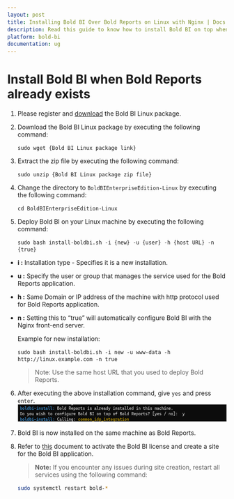```yaml
---
layout: post
title: Installing Bold BI Over Bold Reports on Linux with Nginx | Docs
description: Read this guide to know how to install Bold BI on top when Bold Reports is installed already on Linux with Nginx.
platform: bold-bi
documentation: ug
---
```


# Install Bold BI when Bold Reports already exists

1. Please register and [download](https://www.boldbi.com/account) the Bold BI Linux package.

2. Download the Bold BI Linux package by executing the following command:

    ~~~shell
    sudo wget {Bold BI Linux package link}
    ~~~

3. Extract the zip file by executing the following command:

    ~~~shell
    sudo unzip {Bold BI Linux package zip file}
    ~~~ 

4. Change the directory to `BoldBIEnterpriseEdition-Linux` by executing the following command: 

    ~~~shell
    cd BoldBIEnterpriseEdition-Linux
    ~~~ 
 
5. Deploy Bold BI on your Linux machine by executing the following command:
 
    ~~~shell
    sudo bash install-boldbi.sh -i {new} -u {user} -h {host URL} -n {true} 
    ~~~

* **i :** Installation type - Specifies it is a new installation.

* **u :** Specify the user or group that manages the service used for the Bold Reports application.

* **h :** Same Domain or IP address of the machine with http protocol used for Bold Reports application. 

* **n :** Setting this to “true” will automatically configure Bold BI with the Nginx front-end server. 

    Example for new installation:
    ~~~shell
    sudo bash install-boldbi.sh -i new -u www-data -h http://linux.example.com -n true
    ~~~ 

    > Note: Use the same host URL that you used to deploy Bold Reports.

6.	After executing the above installation command, give `yes` and press `enter`.
     ![confirmation](/static/assets/installation-and-deployment/images/bold-reports-confirm.png)

7. Bold BI is now installed on the same machine as Bold Reports.

8. Refer to [this](/application-startup/latest/#activate-bold-bi-license) document to activate the Bold BI license and create a site for the Bold BI application.

   > **Note:** If you encounter any issues during site creation, restart all services using the following command:
   
   ~~~sh
   sudo systemctl restart bold-*
   ~~~